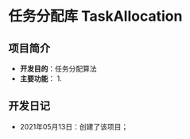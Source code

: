 ﻿# 任务分配库 TaskAllocation

## 项目简介

- **开发目的**：任务分配算法
- **主要功能**：
	1. 

## 开发日记

- 2021年05月13日：创建了该项目；

